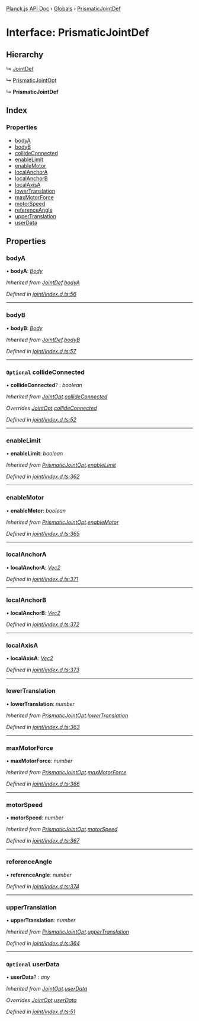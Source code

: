 [Planck.js API Doc](../README.md) › [Globals](../globals.md) › [PrismaticJointDef](prismaticjointdef.md)

# Interface: PrismaticJointDef

## Hierarchy

  ↳ [JointDef](jointdef.md)

  ↳ [PrismaticJointOpt](prismaticjointopt.md)

  ↳ **PrismaticJointDef**

## Index

### Properties

* [bodyA](prismaticjointdef.md#bodya)
* [bodyB](prismaticjointdef.md#bodyb)
* [collideConnected](prismaticjointdef.md#optional-collideconnected)
* [enableLimit](prismaticjointdef.md#enablelimit)
* [enableMotor](prismaticjointdef.md#enablemotor)
* [localAnchorA](prismaticjointdef.md#localanchora)
* [localAnchorB](prismaticjointdef.md#localanchorb)
* [localAxisA](prismaticjointdef.md#localaxisa)
* [lowerTranslation](prismaticjointdef.md#lowertranslation)
* [maxMotorForce](prismaticjointdef.md#maxmotorforce)
* [motorSpeed](prismaticjointdef.md#motorspeed)
* [referenceAngle](prismaticjointdef.md#referenceangle)
* [upperTranslation](prismaticjointdef.md#uppertranslation)
* [userData](prismaticjointdef.md#optional-userdata)

## Properties

###  bodyA

• **bodyA**: *[Body](../classes/body.md)*

*Inherited from [JointDef](jointdef.md).[bodyA](jointdef.md#bodya)*

*Defined in [joint/index.d.ts:56](https://github.com/shakiba/planck.js/blob/038d425/lib/joint/index.d.ts#L56)*

___

###  bodyB

• **bodyB**: *[Body](../classes/body.md)*

*Inherited from [JointDef](jointdef.md).[bodyB](jointdef.md#bodyb)*

*Defined in [joint/index.d.ts:57](https://github.com/shakiba/planck.js/blob/038d425/lib/joint/index.d.ts#L57)*

___

### `Optional` collideConnected

• **collideConnected**? : *boolean*

*Inherited from [JointOpt](jointopt.md).[collideConnected](jointopt.md#optional-collideconnected)*

*Overrides [JointOpt](jointopt.md).[collideConnected](jointopt.md#optional-collideconnected)*

*Defined in [joint/index.d.ts:52](https://github.com/shakiba/planck.js/blob/038d425/lib/joint/index.d.ts#L52)*

___

###  enableLimit

• **enableLimit**: *boolean*

*Inherited from [PrismaticJointOpt](prismaticjointopt.md).[enableLimit](prismaticjointopt.md#enablelimit)*

*Defined in [joint/index.d.ts:362](https://github.com/shakiba/planck.js/blob/038d425/lib/joint/index.d.ts#L362)*

___

###  enableMotor

• **enableMotor**: *boolean*

*Inherited from [PrismaticJointOpt](prismaticjointopt.md).[enableMotor](prismaticjointopt.md#enablemotor)*

*Defined in [joint/index.d.ts:365](https://github.com/shakiba/planck.js/blob/038d425/lib/joint/index.d.ts#L365)*

___

###  localAnchorA

• **localAnchorA**: *[Vec2](../classes/vec2.md)*

*Defined in [joint/index.d.ts:371](https://github.com/shakiba/planck.js/blob/038d425/lib/joint/index.d.ts#L371)*

___

###  localAnchorB

• **localAnchorB**: *[Vec2](../classes/vec2.md)*

*Defined in [joint/index.d.ts:372](https://github.com/shakiba/planck.js/blob/038d425/lib/joint/index.d.ts#L372)*

___

###  localAxisA

• **localAxisA**: *[Vec2](../classes/vec2.md)*

*Defined in [joint/index.d.ts:373](https://github.com/shakiba/planck.js/blob/038d425/lib/joint/index.d.ts#L373)*

___

###  lowerTranslation

• **lowerTranslation**: *number*

*Inherited from [PrismaticJointOpt](prismaticjointopt.md).[lowerTranslation](prismaticjointopt.md#lowertranslation)*

*Defined in [joint/index.d.ts:363](https://github.com/shakiba/planck.js/blob/038d425/lib/joint/index.d.ts#L363)*

___

###  maxMotorForce

• **maxMotorForce**: *number*

*Inherited from [PrismaticJointOpt](prismaticjointopt.md).[maxMotorForce](prismaticjointopt.md#maxmotorforce)*

*Defined in [joint/index.d.ts:366](https://github.com/shakiba/planck.js/blob/038d425/lib/joint/index.d.ts#L366)*

___

###  motorSpeed

• **motorSpeed**: *number*

*Inherited from [PrismaticJointOpt](prismaticjointopt.md).[motorSpeed](prismaticjointopt.md#motorspeed)*

*Defined in [joint/index.d.ts:367](https://github.com/shakiba/planck.js/blob/038d425/lib/joint/index.d.ts#L367)*

___

###  referenceAngle

• **referenceAngle**: *number*

*Defined in [joint/index.d.ts:374](https://github.com/shakiba/planck.js/blob/038d425/lib/joint/index.d.ts#L374)*

___

###  upperTranslation

• **upperTranslation**: *number*

*Inherited from [PrismaticJointOpt](prismaticjointopt.md).[upperTranslation](prismaticjointopt.md#uppertranslation)*

*Defined in [joint/index.d.ts:364](https://github.com/shakiba/planck.js/blob/038d425/lib/joint/index.d.ts#L364)*

___

### `Optional` userData

• **userData**? : *any*

*Inherited from [JointOpt](jointopt.md).[userData](jointopt.md#optional-userdata)*

*Overrides [JointOpt](jointopt.md).[userData](jointopt.md#optional-userdata)*

*Defined in [joint/index.d.ts:51](https://github.com/shakiba/planck.js/blob/038d425/lib/joint/index.d.ts#L51)*

